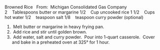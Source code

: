 Browned Rice
 
From:  Michigan Consolidated Gas Company
 
 
2    Tablespoons butter or margarine
1/2    Cup uncooked rice
1 1/2    Cups hot water
1/2    teaspoon salt
1/8    teaspoon curry powder (optional)
 
 
1.  Melt butter or margarine in heavy frying pan.
2.  Add rice and stir until golden brown.
3.  Add water, salt and curry powder.  Pour into 1-quart casserole.  Cover and bake in a preheated oven at 325° for 1 hour.

